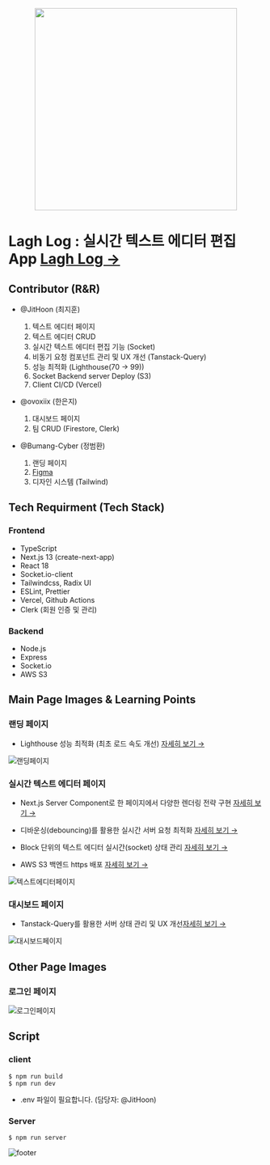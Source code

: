 <p align="center">
  <img src="https://github.com/LaughLog/laugh-log/assets/101972330/9f064909-561a-4596-9e3d-b128782859d1" width="400">
</p>

# Lagh Log : 실시간 텍스트 에디터 편집 App [Lagh Log →](https://laugh-log.vercel.app/)

## Contributor (R&R)

- @JitHoon (최지훈)

  1. 텍스트 에디터 페이지
  2. 텍스트 에디터 CRUD
  3. 실시간 텍스트 에디터 편집 기능 (Socket)
  4. 비동기 요청 컴포넌트 관리 및 UX 개선 (Tanstack-Query)
  5. 성능 최적화 (Lighthouse(70 -> 99))
  6. Socket Backend server Deploy (S3)
  7. Client CI/CD (Vercel)

- @ovoxiix (한은지)

  1. 대시보드 페이지
  2. 팀 CRUD (Firestore, Clerk)

- @Bumang-Cyber (정범환)

  1. 랜딩 페이지
  2. [Figma](https://www.figma.com/file/XEjq8zLQXhePf9d2x7WFPN/LaughLog?type=design&node-id=0-1&mode=design&t=UEYVIhHWxxBHBdYQ-0)
  3. 디자인 시스템 (Tailwind)

## Tech Requirment (Tech Stack)

### Frontend

- TypeScript
- Next.js 13 (create-next-app)
- React 18
- Socket.io-client
- Tailwindcss, Radix UI
- ESLint, Prettier
- Vercel, Github Actions
- Clerk (회원 인증 및 관리)

### Backend

- Node.js
- Express
- Socket.io
- AWS S3

## Main Page Images & Learning Points

### 랜딩 페이지

- Lighthouse 성능 최적화 (최초 로드 속도 개선) [자세히 보기 →]()

![랜딩페이지](https://github.com/LaughLog/laugh-log/assets/101972330/20ea4c00-68f9-4972-9a24-94fd8f77ebf1)

### 실시간 텍스트 에디터 페이지

- Next.js Server Component로 한 페이지에서 다양한 렌더링 전략 구현 [자세히 보기 →]()

- 디바운싱(debouncing)를 활용한 실시간 서버 요청 최적화 [자세히 보기 →]()

- Block 단위의 텍스트 에디터 실시간(socket) 상태 관리 [자세히 보기 →]()

- AWS S3 백엔드 https 배포 [자세히 보기 →]()

![텍스트에디터페이지](https://github.com/LaughLog/laugh-log/assets/101972330/ef604f43-b1e4-418e-86fe-f608328cdef4)

### 대시보드 페이지

- Tanstack-Query를 활용한 서버 상태 관리 및 UX 개선[자세히 보기 →]()

![대시보드페이지](https://github.com/LaughLog/laugh-log/assets/101972330/fba598b2-8280-460f-9c15-ee9bfbd3dacf)

## Other Page Images

### 로그인 페이지

![로그인페이지](https://github.com/LaughLog/laugh-log/assets/101972330/37a19427-277a-4a70-a0c2-cd92f55aa821)

## Script

### client

```
$ npm run build
$ npm run dev
```

- .env 파일이 필요합니다. (담당자: @JitHoon)

### Server

```
$ npm run server
```

![footer](https://github.com/LaughLog/laugh-log/assets/101972330/1fa180a2-9bb2-425c-9fde-7bf8871848b2)
